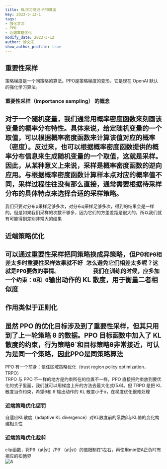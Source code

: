 ```yaml
---
title: RL学习随记-PPO算法
key: 2023-3-12-1
tags: 
- 强化学习
- PPO
- 近端策略优化
modify_date: 2023-3-12
author: 徐文江
show_author_profile: true
---
```

## 重要性采样          

策略梯度是一个同策略的算法。PPO是策略梯度的变形，它是现在 OpenAI 默认的强化学习算法。        
<!--more-->  
### 重要性采样（importance sampling） 的概念        
对于一个随机变量，我们通常用概率密度函数来刻画该变量的概率分布特性。具体来说，给定随机变量的一个取值，可以根据概率密度函数来计算该值对应的概率（密度）。反过来，也可以根据概率密度函数提供的概率分布信息来生成随机变量的一个取值，这就是采样。因此，从某种意义上来说，采样是概率密度函数的逆向应用。与根据概率密度函数计算样本点对应的概率值不同，采样过程往往没有那么直接，通常需要根据待采样分布的具体特点来选择合适的采样策略。      
-------------    

我们只要对分布p采样足够多次，对分布q采样足够多次，得到的结果会是一样的。但是如果我们采样的次数不够多，因为它们的方差差距是很大的，所以我们就有可能得到差别非常大的结果            


## 近端策略优化        
可以通过重要性采样把同策略换成异策略，但Pθ`和Pθ相差太多时重要性采样效果就不好 怎么避免它们相差太多呢？这就是PPO要做的事情。         
我们在训练的时候，应多加一个约束：θ和 θ`输出动作的 KL 散度，用于衡量二者相似度       
------------       
作用类似于正则化           
--------        
虽然 PPO 的优化目标涉及到了重要性采样，但其只用到了上一轮策略 θ 的数据。PPO 目标函数中加入了 KL 散度的约束，行为策略θ`和目标策略θ非常接近，可认为是同一个策略，因此**PPO是同策略算法**        
--------------        
PPO 有一个前身：信任区域策略优化（trust region policy optimization，TRPO）           
TRPO 与 PPO 不一样的地方是约束所在的位置不一样，PPO 直接把约束放到要优化的式子里面，我们就可以用梯度上升的方法去最大化式(5.6)。但 TRPO 是把 KL 散度当作约束，希望θ和 θ`输出动作的 KL 散度小于σ，在梯度优化很难处理          

### 近端策略优化惩罚         
自适应KL散度（adaptive KL divergence）对KL散度前的系数β与KL值的变化构建相关性        

### 近端策略优化裁剪         
clip函数，将Pθ（at|st）/Pθ`（at|st）的值限制在1左右，再使用min使A正负时有相应的松弛界      
![A](https://datawhalechina.github.io/easy-rl/img/ch5/5.3.png)             

